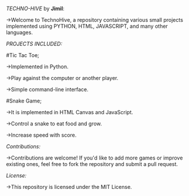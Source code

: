 *TECHNO-HIVE* by **Jimil**:

->Welcome to TechnoHive, a repository containing various small projects implemented using PYTHON, HTML, JAVASCRIPT, and many other languages.


*PROJECTS INCLUDED:*

#Tic Tac Toe;

->Implemented in Python.

->Play against the computer or another player.

->Simple command-line interface.

#Snake Game;

->It is implemented in HTML Canvas and JavaScript.

->Control a snake to eat food and grow.

->Increase speed with score.


*Contributions:*

->Contributions are welcome! If you'd like to add more games or improve existing ones, feel free to fork the repository and submit a pull request.


*License:*

->This repository is licensed under the MIT License.
